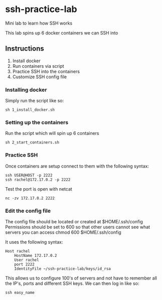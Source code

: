 # ssh-practice-lab
Mini lab to learn how SSH works

This lab spins up 6 docker containers we can SSH into

## Instructions
1) Install docker
2) Run containers via script
3) Practice SSH into the containers
4) Customize SSH config file

### Installing docker
Simply run the script like so:
```
sh 1_install_docker.sh
```

### Setting up the containers
Run the script which will spin up 6 containers
```
sh 2_start_containers.sh
```
    
### Practice SSH 
Once containers are setup connect to them with the following syntax:
```
ssh USER@HOST -p 2222
ssh rachel@172.17.0.2 -p 2222
```

Test the port is open with netcat
```
nc -zv 172.17.0.2 2222
```

### Edit the config file
The config file should be located or created at $HOME/.ssh/config
Permissions should be set to 600 so that other users cannot see what servers you can access
    chmod 600 $HOME/.ssh/config

It uses the following syntax:
```
Host rachel
    HostName 172.17.0.2  
    User rachel  
    port 2222  
    IdentityFile ~/ssh-practice-lab/keys/id_rsa  
```

This allows us to configure 100's of servers and not have to remember all the IP's, ports and different SSH keys.
We can then log in like so:
```
ssh easy_name 
```
